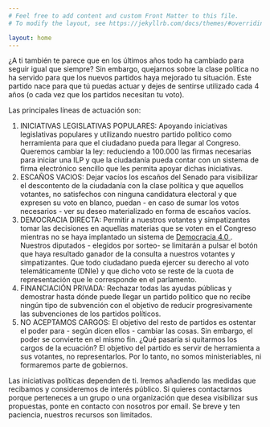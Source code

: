 ```yaml
---
# Feel free to add content and custom Front Matter to this file.
# To modify the layout, see https://jekyllrb.com/docs/themes/#overriding-theme-defaults

layout: home
---
```

¿A ti también te parece que en los últimos años todo ha cambiado para seguir igual que siempre? Sin embargo, quejarnos sobre la clase política no ha servido para que los nuevos partidos haya mejorado tu situación. Este partido nace para que tú puedas actuar y dejes de sentirse utilizado cada 4 años (o cada vez que los partidos necesitan tu voto).

Las principales líneas de actuación son:

1.	INICIATIVAS LEGISLATIVAS POPULARES: Apoyando iniciativas legislativas populares y utilizando nuestro partido político como herramienta para que el ciudadano pueda para llegar al Congreso. Queremos cambiar la ley: reduciendo a 100.000 las firmas necesarias para iniciar una ILP y que la ciudadanía pueda contar con un sistema de firma electrónico sencillo que les permita apoyar dichas iniciativas.
2.	ESCAÑOS VACIOS: Dejar vacíos los escaños del Senado para visibilizar el descontento de la ciudadanía con la clase política y que aquellos votantes, no satisfechos con ninguna candidatura electoral y que expresen su voto en blanco, puedan - en caso de sumar los votos necesarios - ver su deseo materializado en forma de escaños vacíos.
3.	DEMOCRACIA DIRECTA: Permitir a nuestros votantes y simpatizantes tomar las decisiones en aquellas materias que se voten en el Congreso mientras no se haya implantado un sistema de [Democracia 4.0 ](https://15mpedia.org/wiki/Democracia_4.0). Nuestros diputados - elegidos por sorteo- se limitarán a pulsar el botón que haya resultado ganador de la consulta a nuestros votantes y simpatizantes. Que todo ciudadano pueda ejercer su derecho al voto telemáticamente (DNIe) y que dicho voto se reste de la cuota de representación que le corresponde en el parlamento.
4.	FINANCIACIÓN PRIVADA: Rechazar todas las ayudas públicas y demostrar hasta dónde puede llegar un partido político que no recibe ningún tipo de subvención con el objetivo de reducir progresivamente las subvenciones de los partidos políticos.
5.  NO ACEPTAMOS CARGOS: El objetivo del resto de partidos es ostentar el poder para - según dicen ellos - cambiar las cosas. Sin embargo, el poder se convierte en el mismo fin. ¿Qué pasaría si quitarmos los cargos de la ecuación? El objetivo del partido es servir de herramienta a sus votantes, no representarlos. Por lo tanto, no somos ministeriables, ni formaremos parte de gobiernos.

Las iniciativas políticas dependen de ti. Iremos añadiendo las medidas que recibamos y consideremos de interés público. Si quieres contactarnos porque perteneces a un grupo o una organización que desea visibilizar sus propuestas, ponte en contacto con nosotros por email. Se breve y ten paciencia, nuestros recursos son limitados.
